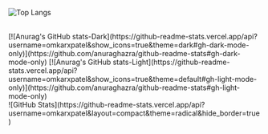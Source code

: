 ![Top Langs](https://github-readme-stats.vercel.app/api/top-langs/?username=omkarxpatel&langs_count=5&theme=radical&hide_border=true)

<br />
[![Anurag's GitHub stats-Dark](https://github-readme-stats.vercel.app/api?username=omkarxpatel&show_icons=true&theme=dark#gh-dark-mode-only)](https://github.com/anuraghazra/github-readme-stats#gh-dark-mode-only)
[![Anurag's GitHub stats-Light](https://github-readme-stats.vercel.app/api?username=omkarxpatel&show_icons=true&theme=default#gh-light-mode-only)](https://github.com/anuraghazra/github-readme-stats#gh-light-mode-only)
<br />
![GitHub Stats](https://github-readme-stats.vercel.app/api?username=omkarxpatel&layout=compact&theme=radical&hide_border=true)
